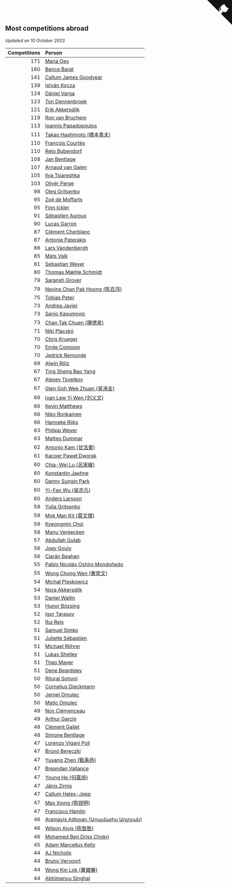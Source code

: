 ## Most competitions abroad

*Updated on 10 October 2023*

| Competitions | Person |
| ---: | :--- |
| 171 | [Maria Oey](https://www.worldcubeassociation.org/persons/2007OEYM01) |
| 160 | [Bence Barát](https://www.worldcubeassociation.org/persons/2008BARA01) |
| 141 | [Callum James Goodyear](https://www.worldcubeassociation.org/persons/2012GOOD02) |
| 139 | [István Kocza](https://www.worldcubeassociation.org/persons/2005KOCZ01) |
| 124 | [Dániel Varga](https://www.worldcubeassociation.org/persons/2008VARG01) |
| 123 | [Ton Dennenbroek](https://www.worldcubeassociation.org/persons/2003DENN01) |
| 121 | [Erik Akkersdijk](https://www.worldcubeassociation.org/persons/2005AKKE01) |
| 119 | [Ron van Bruchem](https://www.worldcubeassociation.org/persons/2003BRUC01) |
| 113 | [Ioannis Papadopoulos](https://www.worldcubeassociation.org/persons/2013PAPA01) |
| 111 | [Takao Hashimoto (橋本貴夫)](https://www.worldcubeassociation.org/persons/2007HASH01) |
| 110 | [François Courtès](https://www.worldcubeassociation.org/persons/2008COUR01) |
| 110 | [Reto Bubendorf](https://www.worldcubeassociation.org/persons/2012BUBE01) |
| 108 | [Jan Bentlage](https://www.worldcubeassociation.org/persons/2010BENT01) |
| 107 | [Arnaud van Galen](https://www.worldcubeassociation.org/persons/2006GALE01) |
| 105 | [Ilya Tsiareshka](https://www.worldcubeassociation.org/persons/2012TERE01) |
| 103 | [Olivér Perge](https://www.worldcubeassociation.org/persons/2007PERG01) |
| 98 | [Oleg Gritsenko](https://www.worldcubeassociation.org/persons/2011GRIT01) |
| 95 | [Zoé de Moffarts](https://www.worldcubeassociation.org/persons/2010MOFF02) |
| 95 | [Finn Ickler](https://www.worldcubeassociation.org/persons/2012ICKL01) |
| 91 | [Sébastien Auroux](https://www.worldcubeassociation.org/persons/2008AURO01) |
| 90 | [Lucas Garron](https://www.worldcubeassociation.org/persons/2006GARR01) |
| 87 | [Clément Cherblanc](https://www.worldcubeassociation.org/persons/2014CHER05) |
| 87 | [Antonie Paterakis](https://www.worldcubeassociation.org/persons/2012PATE01) |
| 86 | [Lars Vandenbergh](https://www.worldcubeassociation.org/persons/2003VAND01) |
| 85 | [Mats Valk](https://www.worldcubeassociation.org/persons/2007VALK01) |
| 81 | [Sebastian Weyer](https://www.worldcubeassociation.org/persons/2010WEYE02) |
| 80 | [Thomas Mæhle Schmidt](https://www.worldcubeassociation.org/persons/2013SCHM02) |
| 79 | [Saransh Grover](https://www.worldcubeassociation.org/persons/2014GROV01) |
| 79 | [Nevins Chan Pak Hoong (陈百鸿)](https://www.worldcubeassociation.org/persons/2010CHAN20) |
| 75 | [Tobias Peter](https://www.worldcubeassociation.org/persons/2014PETE03) |
| 73 | [Andrea Javier](https://www.worldcubeassociation.org/persons/2010JAVI01) |
| 73 | [Sanio Kasumovic](https://www.worldcubeassociation.org/persons/2009KASU01) |
| 73 | [Chan Tak Chuen (陳德泉)](https://www.worldcubeassociation.org/persons/2007CHUE01) |
| 71 | [Niki Placskó](https://www.worldcubeassociation.org/persons/2008PLAC01) |
| 70 | [Chris Krueger](https://www.worldcubeassociation.org/persons/2006KRUE01) |
| 70 | [Emile Compion](https://www.worldcubeassociation.org/persons/2007COMP01) |
| 70 | [Jedrick Remonde](https://www.worldcubeassociation.org/persons/2008REMO01) |
| 69 | [Alwin Rölz](https://www.worldcubeassociation.org/persons/2016ROLZ01) |
| 67 | [Ting Sheng Bao Yang](https://www.worldcubeassociation.org/persons/2008BAOY01) |
| 67 | [Alexey Tsvetkov](https://www.worldcubeassociation.org/persons/2017TSVE02) |
| 67 | [Glen Goh Wee Zhuan (吴洧全)](https://www.worldcubeassociation.org/persons/2015ZHUA01) |
| 66 | [Ivan Lew Yi Wen (刘义文)](https://www.worldcubeassociation.org/persons/2012WENI01) |
| 66 | [Kevin Matthews](https://www.worldcubeassociation.org/persons/2010MATT02) |
| 66 | [Niko Ronkainen](https://www.worldcubeassociation.org/persons/2010RONK01) |
| 66 | [Hanneke Rijks](https://www.worldcubeassociation.org/persons/2008RIJK01) |
| 63 | [Philipp Weyer](https://www.worldcubeassociation.org/persons/2010WEYE01) |
| 63 | [Matteo Dummar](https://www.worldcubeassociation.org/persons/2017DUMM01) |
| 62 | [Antonio Kam (甘浩東)](https://www.worldcubeassociation.org/persons/2017TUNG13) |
| 61 | [Kacper Paweł Dworak](https://www.worldcubeassociation.org/persons/2020DWOR01) |
| 60 | [Chia-Wei Lu (呂家維)](https://www.worldcubeassociation.org/persons/2007LUCH01) |
| 60 | [Konstantin Jaehne](https://www.worldcubeassociation.org/persons/2015JAEH01) |
| 60 | [Danny Sungin Park](https://www.worldcubeassociation.org/persons/2015PARK13) |
| 60 | [Yi-Fan Wu (吳亦凡)](https://www.worldcubeassociation.org/persons/2010WUIF01) |
| 60 | [Anders Larsson](https://www.worldcubeassociation.org/persons/2003LARS01) |
| 59 | [Yulia Gritsenko](https://www.worldcubeassociation.org/persons/2012SIDO01) |
| 59 | [Mok Man Kit (莫文傑)](https://www.worldcubeassociation.org/persons/2009KITM01) |
| 59 | [Kyeongmin Choi](https://www.worldcubeassociation.org/persons/2017CHOI07) |
| 58 | [Manu Vereecken](https://www.worldcubeassociation.org/persons/2010VERE01) |
| 57 | [Abdullah Gulab](https://www.worldcubeassociation.org/persons/2014GULA02) |
| 56 | [Joey Gouly](https://www.worldcubeassociation.org/persons/2007GOUL01) |
| 56 | [Ciarán Beahan](https://www.worldcubeassociation.org/persons/2012BEAH01) |
| 55 | [Pablo Nicolás Oshiro Mondoñedo](https://www.worldcubeassociation.org/persons/2010MOND01) |
| 55 | [Wong Chong Wen (黄崇文)](https://www.worldcubeassociation.org/persons/2014WENW01) |
| 54 | [Michał Pleskowicz](https://www.worldcubeassociation.org/persons/2009PLES01) |
| 54 | [Nora Akkersdijk](https://www.worldcubeassociation.org/persons/2009CHRI03) |
| 53 | [Daniel Wallin](https://www.worldcubeassociation.org/persons/2013WALL03) |
| 53 | [Hunor Bózsing](https://www.worldcubeassociation.org/persons/2009BOZS01) |
| 52 | [Igor Tarasov](https://www.worldcubeassociation.org/persons/2016TARA04) |
| 52 | [Rui Reis](https://www.worldcubeassociation.org/persons/2015REIS02) |
| 51 | [Samuel Simko](https://www.worldcubeassociation.org/persons/2016SIMK01) |
| 51 | [Juliette Sébastien](https://www.worldcubeassociation.org/persons/2014SEBA01) |
| 51 | [Michael Röhrer](https://www.worldcubeassociation.org/persons/2009ROHR01) |
| 51 | [Lukas Shelley](https://www.worldcubeassociation.org/persons/2016SHEL03) |
| 51 | [Theo Mayer](https://www.worldcubeassociation.org/persons/2012MAYE01) |
| 51 | [Dene Beardsley](https://www.worldcubeassociation.org/persons/2009BEAR01) |
| 50 | [Rituraj Sohoni](https://www.worldcubeassociation.org/persons/2012SOHO01) |
| 50 | [Cornelius Dieckmann](https://www.worldcubeassociation.org/persons/2009DIEC01) |
| 50 | [Jernej Omulec](https://www.worldcubeassociation.org/persons/2010OMUL01) |
| 50 | [Matic Omulec](https://www.worldcubeassociation.org/persons/2010OMUL02) |
| 49 | [Nox Clémenceau](https://www.worldcubeassociation.org/persons/2015CLEM03) |
| 49 | [Arthur Garcin](https://www.worldcubeassociation.org/persons/2014GARC27) |
| 48 | [Clément Gallet](https://www.worldcubeassociation.org/persons/2004GALL02) |
| 48 | [Simone Bentlage](https://www.worldcubeassociation.org/persons/2014OHLE01) |
| 47 | [Lorenzo Vigani Poli](https://www.worldcubeassociation.org/persons/2007POLI01) |
| 47 | [Brúnó Bereczki](https://www.worldcubeassociation.org/persons/2008BERE01) |
| 47 | [Yuyang Zhen (甄禹扬)](https://www.worldcubeassociation.org/persons/2013ZHEN11) |
| 47 | [Breandan Vallance](https://www.worldcubeassociation.org/persons/2007VALL01) |
| 47 | [Young He (何嘉炀)](https://www.worldcubeassociation.org/persons/2014HEYO01) |
| 47 | [Jānis Zirnis](https://www.worldcubeassociation.org/persons/2013ZIRN01) |
| 47 | [Callum Hales-Jepp](https://www.worldcubeassociation.org/persons/2012HALE01) |
| 47 | [Max Xiong (熊锐明)](https://www.worldcubeassociation.org/persons/2015XION03) |
| 47 | [Francisco Hamlin](https://www.worldcubeassociation.org/persons/2012HAML01) |
| 46 | [Aramayis Adloyan (Արամայիս Ադլոյան)](https://www.worldcubeassociation.org/persons/2012ADLO01) |
| 46 | [Wilson Alvis (陈智胜)](https://www.worldcubeassociation.org/persons/2011ALVI01) |
| 46 | [Mohamed Ben Driss Chokri](https://www.worldcubeassociation.org/persons/2015CHOK01) |
| 45 | [Adam Marcellus Kelly](https://www.worldcubeassociation.org/persons/2016KELL10) |
| 44 | [AJ Nicholls](https://www.worldcubeassociation.org/persons/2015NICH04) |
| 44 | [Bruno Vervoort](https://www.worldcubeassociation.org/persons/2011VERV01) |
| 44 | [Wong Kin Lok (黃健樂)](https://www.worldcubeassociation.org/persons/2014LOKW01) |
| 44 | [Abhimanyu Singhal](https://www.worldcubeassociation.org/persons/2013SING12) |


<a href="https://github.com/jonatanklosko/wca_statistics" class="github-corner" aria-label="View source on Github"><svg width="80" height="80" viewBox="0 0 250 250" style="fill:#151513; color:#fff; position: absolute; top: 0; border: 0; right: 0;" aria-hidden="true"><path d="M0,0 L115,115 L130,115 L142,142 L250,250 L250,0 Z"></path><path d="M128.3,109.0 C113.8,99.7 119.0,89.6 119.0,89.6 C122.0,82.7 120.5,78.6 120.5,78.6 C119.2,72.0 123.4,76.3 123.4,76.3 C127.3,80.9 125.5,87.3 125.5,87.3 C122.9,97.6 130.6,101.9 134.4,103.2" fill="currentColor" style="transform-origin: 130px 106px;" class="octo-arm"></path><path d="M115.0,115.0 C114.9,115.1 118.7,116.5 119.8,115.4 L133.7,101.6 C136.9,99.2 139.9,98.4 142.2,98.6 C133.8,88.0 127.5,74.4 143.8,58.0 C148.5,53.4 154.0,51.2 159.7,51.0 C160.3,49.4 163.2,43.6 171.4,40.1 C171.4,40.1 176.1,42.5 178.8,56.2 C183.1,58.6 187.2,61.8 190.9,65.4 C194.5,69.0 197.7,73.2 200.1,77.6 C213.8,80.2 216.3,84.9 216.3,84.9 C212.7,93.1 206.9,96.0 205.4,96.6 C205.1,102.4 203.0,107.8 198.3,112.5 C181.9,128.9 168.3,122.5 157.7,114.1 C157.9,116.9 156.7,120.9 152.7,124.9 L141.0,136.5 C139.8,137.7 141.6,141.9 141.8,141.8 Z" fill="currentColor" class="octo-body"></path></svg></a><style>.github-corner:hover .octo-arm{animation:octocat-wave 560ms ease-in-out}@keyframes octocat-wave{0%,100%{transform:rotate(0)}20%,60%{transform:rotate(-25deg)}40%,80%{transform:rotate(10deg)}}@media (max-width:500px){.github-corner:hover .octo-arm{animation:none}.github-corner .octo-arm{animation:octocat-wave 560ms ease-in-out}}</style>
